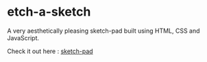 # etch-a-sketch

A very aesthetically pleasing sketch-pad built using HTML, CSS and JavaScript.

Check it out here : [sketch-pad](https://baibhavjoshi.github.io/etch-a-sketch/)
